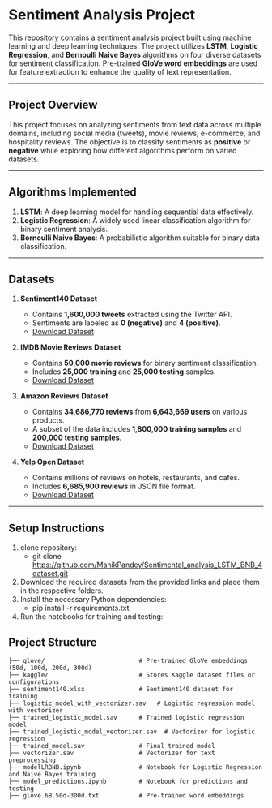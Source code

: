 
# Sentiment Analysis Project  

This repository contains a sentiment analysis project built using machine learning and deep learning techniques. The project utilizes **LSTM**, **Logistic Regression**, and **Bernoulli Naive Bayes** algorithms on four diverse datasets for sentiment classification. Pre-trained **GloVe word embeddings** are used for feature extraction to enhance the quality of text representation.

---

## Project Overview  

This project focuses on analyzing sentiments from text data across multiple domains, including social media (tweets), movie reviews, e-commerce, and hospitality reviews. The objective is to classify sentiments as **positive** or **negative** while exploring how different algorithms perform on varied datasets.

---

## Algorithms Implemented  

1. **LSTM**: A deep learning model for handling sequential data effectively.  
2. **Logistic Regression**: A widely used linear classification algorithm for binary sentiment analysis.  
3. **Bernoulli Naive Bayes**: A probabilistic algorithm suitable for binary data classification.

---

## Datasets  

1. **Sentiment140 Dataset**  
   - Contains **1,600,000 tweets** extracted using the Twitter API.  
   - Sentiments are labeled as **0 (negative)** and **4 (positive)**.  
   - [Download Dataset](https://www.kaggle.com/datasets/kazanova/sentiment140)  

2. **IMDB Movie Reviews Dataset**  
   - Contains **50,000 movie reviews** for binary sentiment classification.  
   - Includes **25,000 training** and **25,000 testing** samples.  
   - [Download Dataset](https://www.kaggle.com/datasets/lakshmi25npathi/imdb-dataset-of-50k-movie-reviews)  

3. **Amazon Reviews Dataset**  
   - Contains **34,686,770 reviews** from **6,643,669 users** on various products.  
   - A subset of the data includes **1,800,000 training samples** and **200,000 testing samples**.  
   - [Download Dataset](https://www.kaggle.com/datasets/kritanjalijain/amazon-reviews?select=test.csv)  

4. **Yelp Open Dataset**  
   - Contains millions of reviews on hotels, restaurants, and cafes.  
   - Includes **6,685,900 reviews** in JSON file format.  
   - [Download Dataset](https://metatext.io/datasets/yelp-open-dataset)  

---

## Setup Instructions 
   1. clone repository:
      - git clone https://github.com/ManikPandey/Sentimental_analysis_LSTM_BNB_4dataset.git
   2. Download the required datasets from the provided links and place them in the respective folders.
   3. Install the necessary Python dependencies:
      -  pip install -r requirements.txt
   4. Run the notebooks for training and testing:

## Project Structure  

```plaintext
├── glove/                          # Pre-trained GloVe embeddings (50d, 100d, 200d, 300d)
├── kaggle/                         # Stores Kaggle dataset files or configurations
├── sentiment140.xlsx               # Sentiment140 dataset for training
├── logistic_model_with_vectorizer.sav   # Logistic regression model with vectorizer
├── trained_logistic_model.sav      # Trained logistic regression model
├── trained_logistic_model_vectorizer.sav  # Vectorizer for logistic regression
├── trained_model.sav               # Final trained model
├── vectorizer.sav                  # Vectorizer for text preprocessing
├── modelLRBNB.ipynb                # Notebook for Logistic Regression and Naive Bayes training
├── model_predictions.ipynb         # Notebook for predictions and testing
├── glove.6B.50d-300d.txt           # Pre-trained word embeddings
